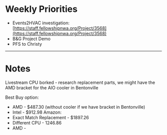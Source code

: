 # Weekly Priorities
- Events2HVAC investigation: [https://staff.fellowshipnwa.org/Project/3568](https://staff.fellowshipnwa.org/Project/3568)
- B&G Project Demo
- PFS to Christy
---
# Notes
Livestream CPU borked - research replacement parts, we might have the AMD bracket for the AIO cooler in Bentonville

Best Buy option: 
- AMD - $487.30 (without cooler if we have bracket in Bentonville)
- Intel - $912.98
Amazon:
- Exact Match Replacement - $1897.26
- Different CPU - 1246.86
- AMD - 